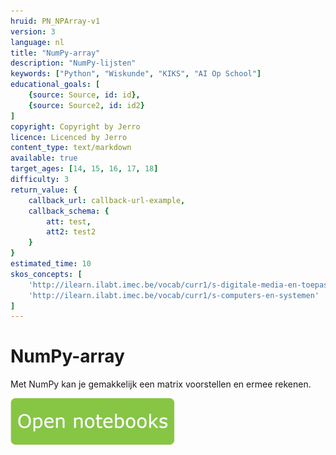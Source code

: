 ```yaml
---
hruid: PN_NPArray-v1
version: 3
language: nl
title: "NumPy-array"
description: "NumPy-lijsten"
keywords: ["Python", "Wiskunde", "KIKS", "AI Op School"]
educational_goals: [
    {source: Source, id: id}, 
    {source: Source2, id: id2}
]
copyright: Copyright by Jerro
licence: Licenced by Jerro
content_type: text/markdown
available: true
target_ages: [14, 15, 16, 17, 18]
difficulty: 3
return_value: {
    callback_url: callback-url-example,
    callback_schema: {
        att: test,
        att2: test2
    }
}
estimated_time: 10
skos_concepts: [
    'http://ilearn.ilabt.imec.be/vocab/curr1/s-digitale-media-en-toepassingen', 
    'http://ilearn.ilabt.imec.be/vocab/curr1/s-computers-en-systemen'
]
---
```


# NumPy-array
Met NumPy  kan je gemakkelijk een matrix voorstellen en ermee rekenen.

[![](embed/Knop.png "Knop")](https://kiks.ilabt.imec.be/jupyterhub/?id=1016 "Notebooks NumPy-array")

